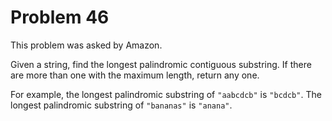 # Problem 46

 This problem was asked by Amazon.

Given a string, find the longest palindromic contiguous substring. If there are more than one with the maximum length, return any one.

For example, the longest palindromic substring of ```"aabcdcb"``` is ```"bcdcb"```. The longest palindromic substring of ```"bananas"``` is ```"anana"```.